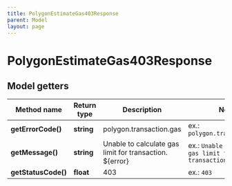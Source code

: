 ```yaml
---
title: PolygonEstimateGas403Response
parent: Model
layout: page
---
```


# PolygonEstimateGas403Response

## Model getters

Method name | Return type | Description | Notes
------------ | ------------- | ------------- | -------------
**getErrorCode()** | **string** | polygon.transaction.gas | ex.: `polygon.transaction.gas`
**getMessage()** | **string** | Unable to calculate gas limit for transaction. ${error} | ex.: `Unable to calculate gas limit for transaction. ${error}`
**getStatusCode()** | **float** | 403 | ex.: `403`


